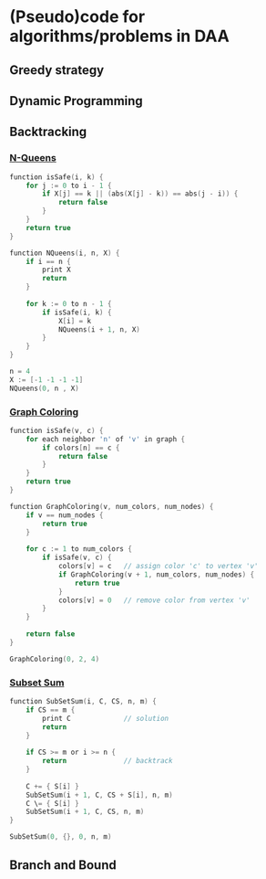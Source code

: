 # (Pseudo)code for algorithms/problems in DAA

## Greedy strategy


## Dynamic Programming


## Backtracking

### [N-Queens](backtracking/n_queens.py)

```c
function isSafe(i, k) {
    for j := 0 to i - 1 {
        if X[j] == k || (abs(X[j] - k)) == abs(j - i)) {
            return false
        }
    }
    return true
}

function NQueens(i, n, X) {
    if i == n {
        print X
        return
    }
    
    for k := 0 to n - 1 {
        if isSafe(i, k) {
            X[i] = k
            NQueens(i + 1, n, X)
        }
    }
}

n = 4
X := [-1 -1 -1 -1]
NQueens(0, n , X)
```

### [Graph Coloring](backtracking/graph_coloring.py)

```c
function isSafe(v, c) {
    for each neighbor 'n' of 'v' in graph {
        if colors[n] == c {
            return false
        }
    }
    return true
}

function GraphColoring(v, num_colors, num_nodes) {
    if v == num_nodes {
        return true
    }
    
    for c := 1 to num_colors {
        if isSafe(v, c) {
            colors[v] = c   // assign color 'c' to vertex 'v'
            if GraphColoring(v + 1, num_colors, num_nodes) {
                return true
            }
            colors[v] = 0   // remove color from vertex 'v'
        }
    }
    
    return false
}

GraphColoring(0, 2, 4)
```

### [Subset Sum](backtracking/subset_sum.py)

```c
function SubSetSum(i, C, CS, n, m) {
    if CS == m {
        print C             // solution
        return
    }
    
    if CS >= m or i >= n {
        return              // backtrack
    }
    
    C += { S[i] }
    SubSetSum(i + 1, C, CS + S[i], n, m)
    C \= { S[i] }
    SubSetSum(i + 1, C, CS, n, m)
}

SubSetSum(0, {}, 0, n, m)
```

## Branch and Bound